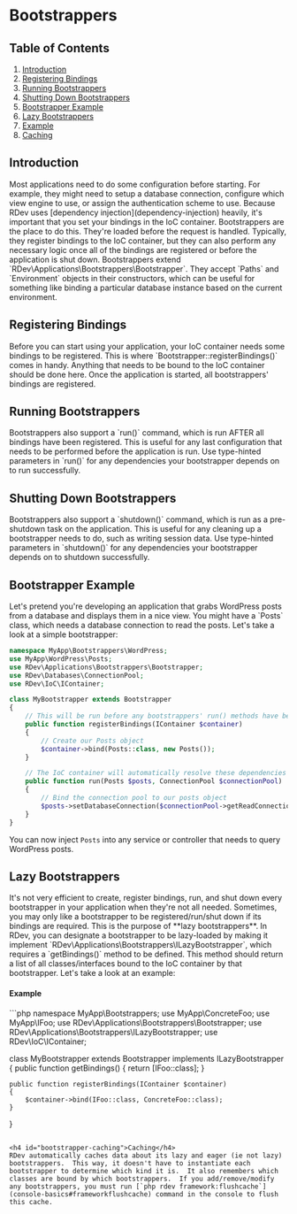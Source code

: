 # Bootstrappers

## Table of Contents
1. [Introduction](#introduction)
2. [Registering Bindings](#registering-bindings)
3. [Running Bootstrappers](#running-bootstrappers)
4. [Shutting Down Bootstrappers](#bootstrapper-shutdown)
5. [Bootstrapper Example](#bootstrapper-example)
6. [Lazy Bootstrappers](#lazy-bootstrappers)
  1. [Example](#lazy-example)
  2. [Caching](#bootstrapper-caching)

<h2 id="introduction">Introduction</h2>
Most applications need to do some configuration before starting.  For example, they might need to setup a database connection, configure which view engine to use, or assign the authentication scheme to use.  Because RDev uses [dependency injection](dependency-injection) heavily, it's important that you set your bindings in the IoC container.  Bootstrappers are the place to do this.  They're loaded before the request is handled.  Typically, they register bindings to the IoC container, but they can also perform any necessary logic once all of the bindings are registered or before the application is shut down.  Bootstrappers extend `RDev\Applications\Bootstrappers\Bootstrapper`.  They accept `Paths` and `Environment` objects in their constructors, which can be useful for something like binding a particular database instance based on the current environment.

<h2 id="registering-bindings">Registering Bindings</h2>
Before you can start using your application, your IoC container needs some bindings to be registered.  This is where `Bootstrapper::registerBindings()` comes in handy.  Anything that needs to be bound to the IoC container should be done here.  Once the application is started, all bootstrappers' bindings are registered.

<h2 id="running-bootstrappers">Running Bootstrappers</h2>
Bootstrappers also support a `run()` command, which is run AFTER all bindings have been registered.  This is useful for any last configuration that needs to be performed before the application is run.  Use type-hinted parameters in `run()` for any dependencies your bootstrapper depends on to run successfully.

<h2 id="bootstrapper-shutdown">Shutting Down Bootstrappers</h2>
Bootstrappers also support a `shutdown()` command, which is run as a pre-shutdown task on the application.  This is useful for any cleaning up a bootstrapper needs to do, such as writing session data.  Use type-hinted parameters in `shutdown()` for any dependencies your bootstrapper depends on to shutdown successfully.

<h2 id="bootstrapper-example">Bootstrapper Example</h2>
Let's pretend you're developing an application that grabs WordPress posts from a database and displays them in a nice view.  You might have a `Posts` class, which needs a database connection to read the posts.  Let's take a look at a simple bootstrapper:

```php
namespace MyApp\Bootstrappers\WordPress;
use MyApp\WordPress\Posts;
use RDev\Applications\Bootstrappers\Bootstrapper;
use RDev\Databases\ConnectionPool;
use RDev\IoC\IContainer;

class MyBootstrapper extends Bootstrapper
{
    // This will be run before any bootstrappers' run() methods have been called
    public function registerBindings(IContainer $container)
    {
        // Create our Posts object
        $container->bind(Posts::class, new Posts());
    }

    // The IoC container will automatically resolve these dependencies
    public function run(Posts $posts, ConnectionPool $connectionPool)
    {
        // Bind the connection pool to our posts object
        $posts->setDatabaseConnection($connectionPool->getReadConnection());
    }
}
```

You can now inject `Posts` into any service or controller that needs to query WordPress posts.

<h2 id="lazy-bootstrappers">Lazy Bootstrappers</h2>
It's not very efficient to create, register bindings, run, and shut down every bootstrapper in your application when they're not all needed.  Sometimes, you may only like a bootstrapper to be registered/run/shut down if its bindings are required.  This is the purpose of **lazy bootstrappers**.  In RDev, you can designate a bootstrapper to be lazy-loaded by making it implement `RDev\Applications\Bootstrappers\ILazyBootstrapper`, which requires a `getBindings()` method to be defined.  This method should return a list of all classes/interfaces bound to the IoC container by that bootstrapper.  Let's take a look at an example:

<h4 id="lazy-example">Example</h4>
```php
namespace MyApp\Bootstrappers;
use MyApp\ConcreteFoo;
use MyApp\IFoo;
use RDev\Applications\Bootstrappers\Bootstrapper;
use RDev\Applications\Bootstrappers\ILazyBootstrapper;
use RDev\IoC\IContainer;

class MyBootstrapper extends Bootstrapper implements ILazyBootstrapper
{
    public function getBindings()
    {
        return [IFoo::class];
    }
    
    public function registerBindings(IContainer $container)
    {
        $container->bind(IFoo::class, ConcreteFoo::class);
    }
}
```

<h4 id="bootstrapper-caching">Caching</h4>
RDev automatically caches data about its lazy and eager (ie not lazy) bootstrappers.  This way, it doesn't have to instantiate each bootstrapper to determine which kind it is.  It also remembers which classes are bound by which bootstrappers.  If you add/remove/modify any bootstrappers, you must run [`php rdev framework:flushcache`](console-basics#frameworkflushcache) command in the console to flush this cache.